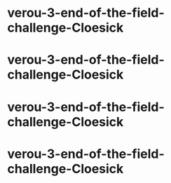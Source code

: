 # verou-3-end-of-the-field-challenge-Cloesick
# verou-3-end-of-the-field-challenge-Cloesick
# verou-3-end-of-the-field-challenge-Cloesick
# verou-3-end-of-the-field-challenge-Cloesick
